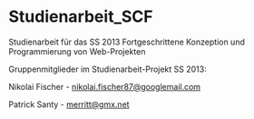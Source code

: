 Studienarbeit_SCF
=================

Studienarbeit für das SS 2013 Fortgeschrittene Konzeption und Programmierung von Web-Projekten


Gruppenmitglieder im Studienarbeit-Projekt SS 2013:

Nikolai Fischer - nikolai.fischer87@googlemail.com

Patrick Santy	- merritt@gmx.net
